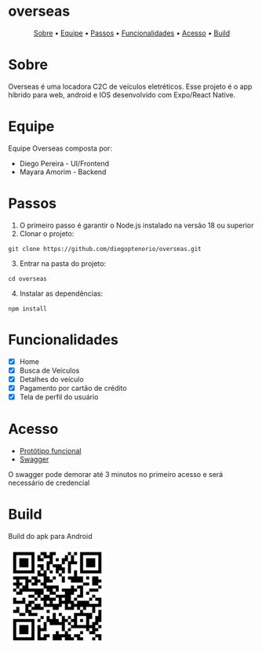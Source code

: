 # overseas

<p align="center">
 <a href="#sobre">Sobre</a> •
 <a href="#equipe">Equipe</a> •
 <a href="#passos">Passos</a> • 
 <a href="#funcionalidades">Funcionalidades</a> • 
 <a href="#acesso">Acesso</a> • 
 <a href="#build">Build</a> 
</p>

# Sobre
Overseas é uma locadora C2C de veículos eletréticos. Esse projeto é o app híbrido para web, android e IOS desenvolvido com Expo/React Native.

# Equipe
Equipe Overseas composta por:
- Diego Pereira - UI/Frontend
- Mayara Amorim - Backend

# Passos
1. O primeiro passo é garantir o Node.js instalado na versão 18 ou superior
2. Clonar o projeto:
```
git clone https://github.com/diegoptenorio/overseas.git
```
3. Entrar na pasta do projeto:
```
cd overseas
```
4. Instalar as dependências:
```
npm install
```

# Funcionalidades

- [x] Home
- [x] Busca de Veículos
- [x] Detalhes do veículo
- [x] Pagamento por cartão de crédito
- [x] Tela de perfil do usuário

# Acesso

- <a href="https://www.figma.com/proto/LtNY8JbNl5OQzKc8FqUCdB/Startup-One?type=design&node-id=1-158&scaling=min-zoom&page-id=0%3A1&starting-point-node-id=1%3A158" target="_blank">Protótipo funcional</a>
- <a href="https://overseas-7xnx.onrender.com/" target="_blank">Swagger</a>

O swagger pode demorar até 3 minutos no primeiro acesso e será necessário de credencial

# Build

Build do apk para Android

 <img src="./assets/build.png" width="200px;" alt=""/>